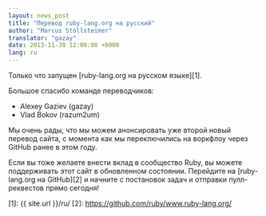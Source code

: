 ```yaml
---
layout: news_post
title: "Перевод ruby-lang.org на русский"
author: "Marcus Stollsteimer"
translator: "gazay"
date: 2013-11-30 12:00:00 +0000
lang: ru
---
```


Только что запущен [ruby-lang.org на русском языке][1].

Большое спасибо команде переводчиков:

 * Alexey Gaziev (gazay)
 * Vlad Bokov (razum2um)

Мы очень рады, что мы можем анонсировать уже второй новый перевод сайта,
с момента как мы переключились на воркфлоу через GitHub ранее в этом
году.

Если вы тоже желаете внести вклад в сообщество Ruby,
вы можете поддерживать этот сайт в обновленном состоянии.
Перейдите на [ruby-lang.org на GitHub][2] и начните
с постановок задач и отправки пулл-реквестов прямо сегодня!



[1]: {{ site.url }}/ru/
[2]: https://github.com/ruby/www.ruby-lang.org/

